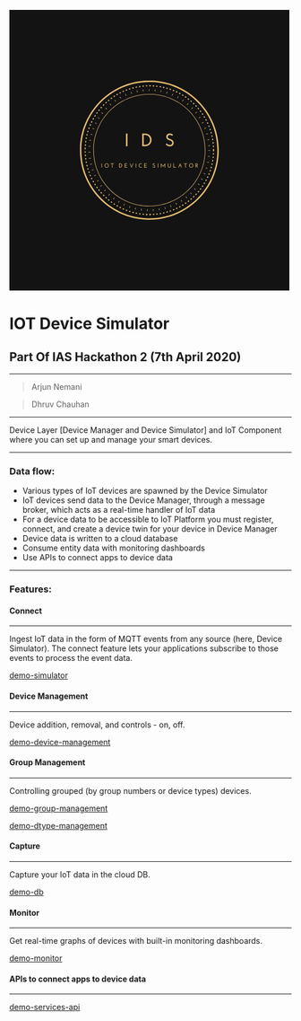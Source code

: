 ![](./misc/logo.png)
# IOT Device Simulator
## Part Of IAS Hackathon 2  (7th April 2020)
___
> Arjun Nemani

> Dhruv Chauhan
___

Device Layer [Device Manager and Device Simulator] and IoT Component where you can set up and manage your smart devices. 
___

### Data flow:
- Various types of IoT devices are spawned by the Device Simulator
- IoT devices send data to the Device Manager, through a message broker, which acts as a real-time handler of IoT data
- For a device data to be accessible to IoT Platform you must register, connect, and create a device twin for your device in Device Manager
- Device data is written to a cloud database
- Consume entity data with monitoring dashboards
- Use APIs to connect apps to device data
___

### Features:

#### Connect
___
Ingest IoT data in the form of MQTT events from any source (here, Device Simulator). The connect feature lets your applications subscribe to those events to process the event data.

[demo-simulator](./misc/demo-simulator.gif)

#### Device Management
___

Device addition, removal, and controls - on, off. 

[demo-device-management](./misc/demo-device-management.gif)

#### Group Management
___
Controlling grouped (by group numbers or device types) devices.

[demo-group-management](./misc/demo-group-management.gif)

[demo-dtype-management](./misc/demo-dtype-management.gif)

#### Capture
___
Capture your IoT data in the cloud DB.

[demo-db](./misc/demo-db.gif)

#### Monitor
___
Get real-time graphs of devices with built-in monitoring dashboards.

[demo-monitor](./misc/demo-monitor.gif)

#### APIs to connect apps to device data
___
[demo-services-api](./misc/demo-services-api.gif)
